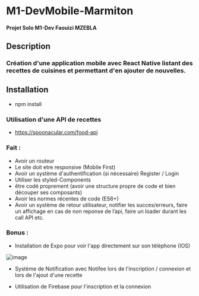 # M1-DevMobile-Marmiton

#### Projet Solo M1-Dev Faouizi MZEBLA

## Description
### Création d'une application mobile avec React Native listant des recettes de cuisines et permettant d'en ajouter de nouvelles.

## Installation
- npm install

### Utilisation d'une API de recettes

- https://spoonacular.com/food-api

### Fait : 
- Avoir un routeur
- Le site doit etre responsive (Mobile First)
- Avoir un système d'authentification (si nécessaire) Register / Login
- Utiliser les styled-Components
- être codé proprement (avoir une structure propre de code et bien découper ses composants)
- Avoir les normes récentes de code (ES6+)
- Avoir un système de retour utilisateur, notifier les succes/erreurs, faire un affichage en cas de non reponse de l’api, faire un loader durant les call API etc.

### Bonus :
- Installation de Expo pour voir l'app directement sur son téléphone (IOS)

![image](https://user-images.githubusercontent.com/56970054/226328718-3b9f3c69-ac53-475e-8593-2ab2335eca59.png)

- Système de Notification avec Notifee lors de l'inscription / connexion et lors de l'ajout d'une recette

- Utilisation de Firebase pour l'inscription et la connexion



